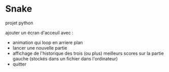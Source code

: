 # Snake
projet python

ajouter un écran d'acceuil avec :

- animation qui loop en arriere plan
- lancer une nouvelle partie
- affichage de l'historique des trois (ou plus) meilleurs scores sur la partie gauche (stockés dans un fichier dans l'ordinateur)
- quitter
